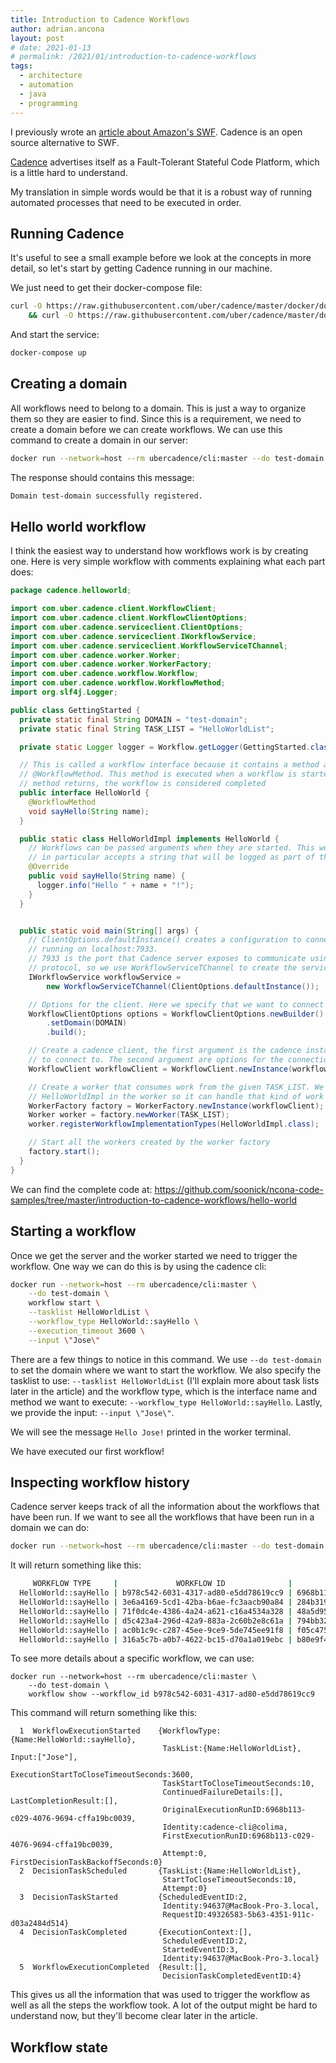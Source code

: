 ```yaml
---
title: Introduction to Cadence Workflows
author: adrian.ancona
layout: post
# date: 2021-01-13
# permalink: /2021/01/introduction-to-cadence-workflows
tags:
  - architecture
  - automation
  - java
  - programming
---
```


I previously wrote an [article about Amazon's SWF](https://ncona.com/2020/07/introduction-to-aws-simple-workflow-service/). Cadence is an open source alternative to SWF.

[Cadence](https://cadenceworkflow.io/) advertises itself as a Fault-Tolerant Stateful Code Platform, which is a little hard to understand. 

My translation in simple words would be that it is a robust way of running automated processes that need to be executed in order.

## Running Cadence

It's useful to see a small example before we look at the concepts in more detail, so let's start by getting Cadence running in our machine.

We just need to get their docker-compose file:

```bash
curl -O https://raw.githubusercontent.com/uber/cadence/master/docker/docker-compose.yml \
    && curl -O https://raw.githubusercontent.com/uber/cadence/master/docker/prometheus_config.yml
```

And start the service:

```bash
docker-compose up
```

## Creating a domain

All workflows need to belong to a domain. This is just a way to organize them so they are easier to find. Since this is a requirement, we need to create a domain before we can create workflows. We can use this command to create a domain in our server:

```bash
docker run --network=host --rm ubercadence/cli:master --do test-domain domain register -rd 1
```

The response should contains this message:

```bash
Domain test-domain successfully registered.
```

## Hello world workflow

I think the easiest way to understand how workflows work is by creating one. Here is very simple workflow with comments explaining what each part does:

```java
package cadence.helloworld;

import com.uber.cadence.client.WorkflowClient;
import com.uber.cadence.client.WorkflowClientOptions;
import com.uber.cadence.serviceclient.ClientOptions;
import com.uber.cadence.serviceclient.IWorkflowService;
import com.uber.cadence.serviceclient.WorkflowServiceTChannel;
import com.uber.cadence.worker.Worker;
import com.uber.cadence.worker.WorkerFactory;
import com.uber.cadence.workflow.Workflow;
import com.uber.cadence.workflow.WorkflowMethod;
import org.slf4j.Logger;

public class GettingStarted {
  private static final String DOMAIN = "test-domain";
  private static final String TASK_LIST = "HelloWorldList";

  private static Logger logger = Workflow.getLogger(GettingStarted.class);

  // This is called a workflow interface because it contains a method annotated with
  // @WorkflowMethod. This method is executed when a workflow is started. When the
  // method returns, the workflow is considered completed
  public interface HelloWorld {
    @WorkflowMethod
    void sayHello(String name);
  }

  public static class HelloWorldImpl implements HelloWorld {
    // Workflows can be passed arguments when they are started. This workflow
    // in particular accepts a string that will be logged as part of the greeting
    @Override
    public void sayHello(String name) {
      logger.info("Hello " + name + "!");
    }
  }


  public static void main(String[] args) {
    // ClientOptions.defaultInstance() creates a configuration to connect to a server
    // running on localhost:7933.
    // 7933 is the port that Cadence server exposes to communicate using the TChannel
    // protocol, so we use WorkflowServiceTChannel to create the service instance
    IWorkflowService workflowService =
        new WorkflowServiceTChannel(ClientOptions.defaultInstance());

    // Options for the client. Here we specify that we want to connect to DOMAIN
    WorkflowClientOptions options = WorkflowClientOptions.newBuilder()
        .setDomain(DOMAIN)
        .build();

    // Create a cadence client, the first argument is the cadence instance we want
    // to connect to. The second argument are options for the connection
    WorkflowClient workflowClient = WorkflowClient.newInstance(workflowService, options);

    // Create a worker that consumes work from the given TASK_LIST. We also register
    // HelloWorldImpl in the worker so it can handle that kind of work
    WorkerFactory factory = WorkerFactory.newInstance(workflowClient);
    Worker worker = factory.newWorker(TASK_LIST);
    worker.registerWorkflowImplementationTypes(HelloWorldImpl.class);

    // Start all the workers created by the worker factory
    factory.start();
  }
}
```

We can find the complete code at: https://github.com/soonick/ncona-code-samples/tree/master/introduction-to-cadence-workflows/hello-world

## Starting a workflow

Once we get the server and the worker started we need to trigger the workflow. One way we can do this is by using the cadence cli:

```bash
docker run --network=host --rm ubercadence/cli:master \
    --do test-domain \
    workflow start \
    --tasklist HelloWorldList \
    --workflow_type HelloWorld::sayHello \
    --execution_timeout 3600 \
    --input \"Jose\"
```

There are a few things to notice in this command. We use `--do test-domain` to set the domain where we want to start the workflow. We also specify the tasklist to use: `--tasklist HelloWorldList` (I'll explain more about task lists later in the article) and the workflow type, which is the interface name and method we want to execute: `--workflow_type HelloWorld::sayHello`. Lastly, we provide the input: `--input \"Jose\"`.

We will see the message `Hello Jose!` printed in the worker terminal.

We have executed our first workflow!

## Inspecting workflow history

Cadence server keeps track of all the information about the workflows that have been run. If we want to see all the workflows that have been run in a domain we can do:

```bash
docker run --network=host --rm ubercadence/cli:master --do test-domain workflow list
```

It will return something like this:

```bash
     WORKFLOW TYPE     |             WORKFLOW ID              |                RUN ID                |   TASK LIST    | IS CRON | START TIME | EXECUTION TIME | END TIME
  HelloWorld::sayHello | b978c542-6031-4317-ad80-e5dd78619cc9 | 6968b113-c029-4076-9694-cffa19bc0039 | HelloWorldList | false   | 23:24:25   | 23:24:25       | 23:24:25
  HelloWorld::sayHello | 3e6a4169-5cd1-42ba-b6ae-fc3aacb90a84 | 284b319c-d850-47f7-9b00-0e8c5bc9ed2c | HelloWorldList | false   | 23:15:26   | 23:15:26       | 23:15:26
  HelloWorld::sayHello | 71f0dc4e-4386-4a24-a621-c16a4534a328 | 48a5d95d-506b-42ad-ab76-7214936fb6c0 | HelloWorldList | false   | 21:24:42   | 21:24:42       | 21:24:43
  HelloWorld::sayHello | d5c423a4-296d-42a9-883a-2c60b2e8c61a | 794bb32e-102f-4775-8ae2-2384c298cbe0 | HelloWorldList | false   | 21:23:46   | 21:23:46       | 21:23:46
  HelloWorld::sayHello | ac0b1c9c-c287-45ee-9ce9-5de745ee91f8 | f05c4758-b4db-43cd-9adc-e564dc2a7160 | HelloWorldList | false   | 21:22:59   | 21:22:59       | 21:23:29
  HelloWorld::sayHello | 316a5c7b-a0b7-4622-bc15-d70a1a019ebc | b80e9f41-7046-4006-a877-d608c362b42b | HelloWorldList | false   | 21:22:33   | 21:22:33       | 21:22:33
```

To see more details about a specific workflow, we can use:

```
docker run --network=host --rm ubercadence/cli:master \
    --do test-domain \
    workflow show --workflow_id b978c542-6031-4317-ad80-e5dd78619cc9
```

This command will return something like this:

```
  1  WorkflowExecutionStarted    {WorkflowType:{Name:HelloWorld::sayHello},
                                  TaskList:{Name:HelloWorldList}, Input:["Jose"],
                                  ExecutionStartToCloseTimeoutSeconds:3600,
                                  TaskStartToCloseTimeoutSeconds:10,
                                  ContinuedFailureDetails:[], LastCompletionResult:[],
                                  OriginalExecutionRunID:6968b113-c029-4076-9694-cffa19bc0039,
                                  Identity:cadence-cli@colima,
                                  FirstExecutionRunID:6968b113-c029-4076-9694-cffa19bc0039,
                                  Attempt:0, FirstDecisionTaskBackoffSeconds:0}
  2  DecisionTaskScheduled       {TaskList:{Name:HelloWorldList},
                                  StartToCloseTimeoutSeconds:10,
                                  Attempt:0}
  3  DecisionTaskStarted         {ScheduledEventID:2,
                                  Identity:94637@MacBook-Pro-3.local,
                                  RequestID:49326583-5b63-4351-911c-d03a2484d514}
  4  DecisionTaskCompleted       {ExecutionContext:[],
                                  ScheduledEventID:2,
                                  StartedEventID:3,
                                  Identity:94637@MacBook-Pro-3.local}
  5  WorkflowExecutionCompleted  {Result:[],
                                  DecisionTaskCompletedEventID:4}
```

This gives us all the information that was used to trigger the workflow as well as all the steps the workflow took. A lot of the output might be hard to understand now, but they'll become clear later in the article.

## Workflow state
